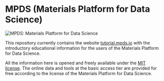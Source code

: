 MPDS (Materials Platform for Data Science)
==========

![MPDS: Materials Platform for Data Science](https://raw.githubusercontent.com/mpds-io/tutorial/gh-pages/mpds.png "MPDS: Materials Platform for Data Science")

This repository currently contains the website [tutorial.mpds.io](http://tutorial.mpds.io) with the introductory educational information for the users of the Materials Platform for Data Science.

All the information here is opened and freely available under the [MIT license](https://en.wikipedia.org/wiki/MIT_License). The online data and tools at the basic access tier are provided for free according to the license of the Materials Platform for Data Science.
